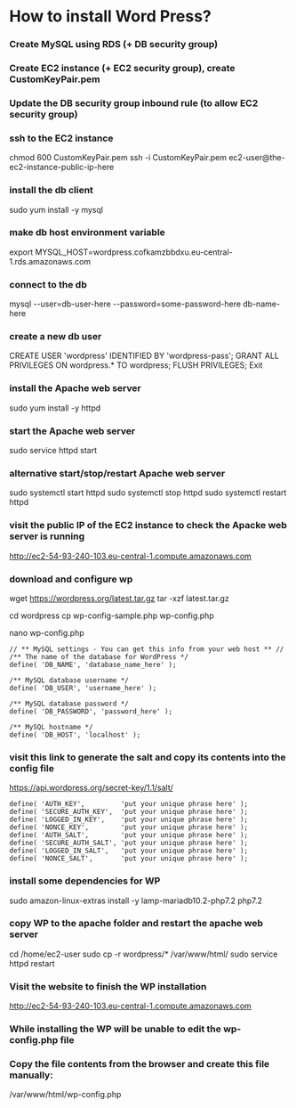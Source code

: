 # How to install Word Press?

### Create MySQL using RDS (+ DB security group)

### Create EC2 instance (+ EC2 security group), create CustomKeyPair.pem

### Update the DB security group inbound rule (to allow EC2 security group)

### ssh to the EC2 instance
chmod 600 CustomKeyPair.pem
ssh -i CustomKeyPair.pem ec2-user@the-ec2-instance-public-ip-here

### install the db client
sudo yum install -y mysql

### make db host environment variable
export MYSQL_HOST=wordpress.cofkamzbbdxu.eu-central-1.rds.amazonaws.com

### connect to the db
mysql --user=db-user-here --password=some-password-here db-name-here

### create a new db user
CREATE USER 'wordpress' IDENTIFIED BY 'wordpress-pass';
GRANT ALL PRIVILEGES ON wordpress.* TO wordpress;
FLUSH PRIVILEGES;
Exit

### install the Apache web server
sudo yum install -y httpd

### start the Apache web server
sudo service httpd start

### alternative start/stop/restart Apache web server
sudo systemctl start httpd
sudo systemctl stop httpd
sudo systemctl restart httpd

### visit the public IP of the EC2 instance to check the Apacke web server is running
http://ec2-54-93-240-103.eu-central-1.compute.amazonaws.com

### download and configure wp
wget https://wordpress.org/latest.tar.gz
tar -xzf latest.tar.gz

cd wordpress
cp wp-config-sample.php wp-config.php

nano wp-config.php
```
// ** MySQL settings - You can get this info from your web host ** //
/** The name of the database for WordPress */
define( 'DB_NAME', 'database_name_here' );

/** MySQL database username */
define( 'DB_USER', 'username_here' );

/** MySQL database password */
define( 'DB_PASSWORD', 'password_here' );

/** MySQL hostname */
define( 'DB_HOST', 'localhost' );
```



### visit this link to generate the salt and copy its contents into the config file
https://api.wordpress.org/secret-key/1.1/salt/

```
define( 'AUTH_KEY',         'put your unique phrase here' );
define( 'SECURE_AUTH_KEY',  'put your unique phrase here' );
define( 'LOGGED_IN_KEY',    'put your unique phrase here' );
define( 'NONCE_KEY',        'put your unique phrase here' );
define( 'AUTH_SALT',        'put your unique phrase here' );
define( 'SECURE_AUTH_SALT', 'put your unique phrase here' );
define( 'LOGGED_IN_SALT',   'put your unique phrase here' );
define( 'NONCE_SALT',       'put your unique phrase here' );
```


### install some dependencies for WP
sudo amazon-linux-extras install -y lamp-mariadb10.2-php7.2 php7.2

### copy WP to the apache folder and restart the apache web server
cd /home/ec2-user
sudo cp -r wordpress/* /var/www/html/
sudo service httpd restart


### Visit the website to finish the WP installation
http://ec2-54-93-240-103.eu-central-1.compute.amazonaws.com


### While installing the WP will be unable to edit the wp-config.php file
### Copy the file contents from the browser and create this file manually:
/var/www/html/wp-config.php

